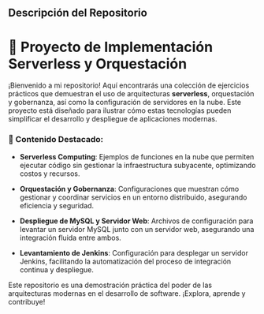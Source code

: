 ## Descripción del Repositorio

# 🚀 Proyecto de Implementación Serverless y Orquestación

¡Bienvenido a mi repositorio! Aquí encontrarás una colección de ejercicios prácticos que demuestran el uso de arquitecturas **serverless**, orquestación y gobernanza, así como la configuración de servidores en la nube. Este proyecto está diseñado para ilustrar cómo estas tecnologías pueden simplificar el desarrollo y despliegue de aplicaciones modernas.

### 🌟 Contenido Destacado:

- **Serverless Computing**: Ejemplos de funciones en la nube que permiten ejecutar código sin gestionar la infraestructura subyacente, optimizando costos y recursos.
  
- **Orquestación y Gobernanza**: Configuraciones que muestran cómo gestionar y coordinar servicios en un entorno distribuido, asegurando eficiencia y seguridad.

- **Despliegue de MySQL y Servidor Web**: Archivos de configuración para levantar un servidor MySQL junto con un servidor web, asegurando una integración fluida entre ambos.

- **Levantamiento de Jenkins**: Configuración para desplegar un servidor Jenkins, facilitando la automatización del proceso de integración continua y despliegue.

Este repositorio es una demostración práctica del poder de las arquitecturas modernas en el desarrollo de software. ¡Explora, aprende y contribuye!
